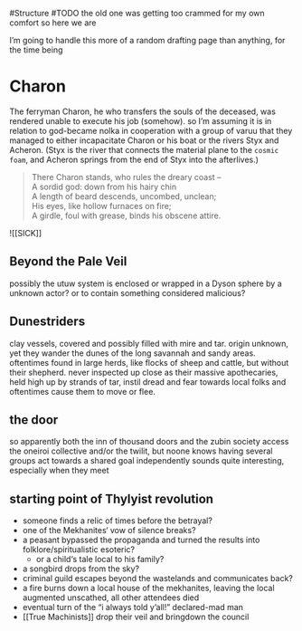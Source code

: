 #Structure #TODO 
the old one was getting too crammed for my own comfort so here we are

I’m going to handle this more of a random drafting page than anything, for the time being

# Charon
The ferryman Charon, he who transfers the souls of the deceased, was rendered unable to execute his job (somehow).
so I’m assuming it is in relation to god-became nolka in cooperation with a group of varuu that they managed to either incapacitate Charon or his boat or the rivers Styx and Acheron.
(Styx is the river that connects the material plane to the `cosmic foam`, and Acheron springs from the end of Styx into the afterlives.)

> There Charon stands, who rules the dreary coast –  
> A sordid god: down from his hairy chin  
> A length of beard descends, uncombed, unclean;  
> His eyes, like hollow furnaces on fire;  
> A girdle, foul with grease, binds his obscene attire.

 ![[SICK]]


## Beyond the Pale Veil
possibly the utuw system is enclosed or wrapped in a Dyson sphere by a unknown actor?
or to contain something considered malicious?

## Dunestriders
clay vessels, covered and possibly filled with mire and tar. origin unknown, yet they wander the dunes of the long savannah and sandy areas. oftentimes found in large herds, like flocks of sheep and cattle, but without their shepherd. 
never inspected up close as their massive apothecaries, held high up by strands of tar, instil dread and fear towards local folks and oftentimes cause them to move or flee.

## the door
so apparently both the inn of thousand doors and the zubin society access the oneiroi collective and/or the twilit, but noone knows
having several groups act towards a shared goal independently sounds quite interesting, especially when they meet

## starting point of Thylyist revolution 
- someone finds a relic of times before the betrayal?
- one of the Mekhanites‘ vow of silence breaks?
- a peasant bypassed the propaganda  and turned the results into folklore/spiritualistic esoteric?
	- or a child‘s tale local to his family?
- a songbird drops from the sky?
- criminal guild escapes beyond the wastelands and communicates back?
- a fire burns down a local house of the mekhanites, leaving the local augmented unscathed, all other attendees died 
- eventual turn of the “i always told y’all!” declared-mad man
- [[True Machinists]] drop their veil and bringdown the council 
